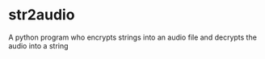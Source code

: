 # str2audio
A python program who encrypts strings into an audio file and decrypts the audio into a string
